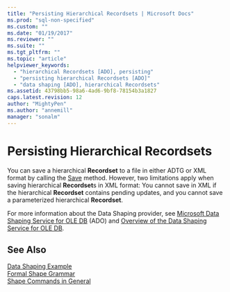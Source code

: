 ```yaml
---
title: "Persisting Hierarchical Recordsets | Microsoft Docs"
ms.prod: "sql-non-specified"
ms.custom: ""
ms.date: "01/19/2017"
ms.reviewer: ""
ms.suite: ""
ms.tgt_pltfrm: ""
ms.topic: "article"
helpviewer_keywords: 
  - "hierarchical Recordsets [ADO], persisting"
  - "persisting hierarchical Recordsets [ADO]"
  - "data shaping [ADO], hierarchical Recordsets"
ms.assetid: 43798bb5-98a6-4ad6-9bf8-78154b3a1827
caps.latest.revision: 12
author: "MightyPen"
ms.author: "annemill"
manager: "sonalm"
---
```

# Persisting Hierarchical Recordsets
You can save a hierarchical **Recordset** to a file in either ADTG or XML format by calling the [Save](../../../ado/reference/ado-api/save-method.md) method. However, two limitations apply when saving hierarchical **Recordset**s in XML format: You cannot save in XML if the hierarchical **Recordset** contains pending updates, and you cannot save a parameterized hierarchical **Recordset**.  
  
 For more information about the Data Shaping provider, see [Microsoft Data Shaping Service for OLE DB](../../../ado/guide/appendixes/microsoft-data-shaping-service-for-ole-db-ado-service-provider.md) (ADO) and [Overview of the Data Shaping Service for OLE DB](http://msdn.microsoft.com/en-us/9f51e471-8e85-448e-9fb8-b64bbf767bf3).  
  
## See Also  
 [Data Shaping Example](../../../ado/guide/data/data-shaping-example.md)   
 [Formal Shape Grammar](../../../ado/guide/data/formal-shape-grammar.md)   
 [Shape Commands in General](../../../ado/guide/data/shape-commands-in-general.md)